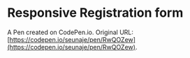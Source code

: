 # Responsive Registration form

A Pen created on CodePen.io. Original URL: [https://codepen.io/seunaje/pen/RwQOZew](https://codepen.io/seunaje/pen/RwQOZew).

